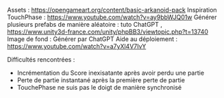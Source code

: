 Assets : https://opengameart.org/content/basic-arkanoid-pack
Inspiration TouchPhase : https://www.youtube.com/watch?v=ay9bbWJQ01w
Générer plusieurs prefabs de manière aléatoire : tuto ChatGPT , https://www.unity3d-france.com/unity/phpBB3/viewtopic.php?t=13740
Image de fond : Générer par ChatGPT
Aide au déploiement : https://www.youtube.com/watch?v=a7yXl4V7IvY

Difficultés rencontrées :
-  Incrémentation du Score inexisatante après avoir perdu une partie
-  Perte de partie instantané après la première perte de partie
-  TouchePhase ne suis pas le doigt de manière synchronisé
